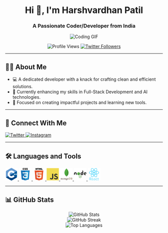 <h1 align="center">Hi 👋, I'm Harshvardhan Patil</h1>
<h3 align="center">A Passionate Coder/Developer from India</h3>

<p align="center">
  <img src="https://i.pinimg.com/originals/81/17/8b/81178b47a8598f0c81c4799f2cdd4057.gif" alt="Coding GIF" width="400" />
</p>

<p align="center">
  <img src="https://komarev.com/ghpvc/?username=harshvardhanp4&label=Profile%20views&color=0e75b6&style=flat" alt="Profile Views" />
  <a href="https://twitter.com/harshspeaks04" target="blank">
    <img src="https://img.shields.io/twitter/follow/harshspeaks04?logo=twitter&style=for-the-badge" alt="Twitter Followers" />
  </a>
</p>

---

<h2 align="left">👨‍💻 About Me</h2>
<ul>
  <li>💻 A dedicated developer with a knack for crafting clean and efficient solutions.</li>
  <li>🌱 Currently enhancing my skills in Full-Stack Development and AI technologies.</li>
  <li>🎯 Focused on creating impactful projects and learning new tools.</li>
</ul>

---

<h2 align="left">🔗 Connect With Me</h2>
<p align="left">
  <a href="https://twitter.com/harshspeaks04" target="blank">
    <img src="https://raw.githubusercontent.com/rahuldkjain/github-profile-readme-generator/master/src/images/icons/Social/twitter.svg" alt="Twitter" height="30" width="40" />
  </a>
  <a href="https://instagram.com/harshz.og" target="blank">
    <img src="https://raw.githubusercontent.com/rahuldkjain/github-profile-readme-generator/master/src/images/icons/Social/instagram.svg" alt="Instagram" height="30" width="40" />
  </a>
</p>

---

<h2 align="left">🛠 Languages and Tools</h2>
<p align="left"> 
  <a href="https://www.w3schools.com/cpp/" target="_blank" rel="noreferrer">
    <img src="https://raw.githubusercontent.com/devicons/devicon/master/icons/cplusplus/cplusplus-original.svg" alt="C++" width="40" height="40" />
  </a>
  <a href="https://www.w3schools.com/css/" target="_blank" rel="noreferrer">
    <img src="https://raw.githubusercontent.com/devicons/devicon/master/icons/css3/css3-original-wordmark.svg" alt="CSS3" width="40" height="40" />
  </a>
  <a href="https://www.w3.org/html/" target="_blank" rel="noreferrer">
    <img src="https://raw.githubusercontent.com/devicons/devicon/master/icons/html5/html5-original-wordmark.svg" alt="HTML5" width="40" height="40" />
  </a>
  <a href="https://developer.mozilla.org/en-US/docs/Web/JavaScript" target="_blank" rel="noreferrer">
    <img src="https://raw.githubusercontent.com/devicons/devicon/master/icons/javascript/javascript-original.svg" alt="JavaScript" width="40" height="40" />
  </a>
  <a href="https://www.mongodb.com/" target="_blank" rel="noreferrer">
    <img src="https://raw.githubusercontent.com/devicons/devicon/master/icons/mongodb/mongodb-original-wordmark.svg" alt="MongoDB" width="40" height="40" />
  </a>
  <a href="https://nodejs.org" target="_blank" rel="noreferrer">
    <img src="https://raw.githubusercontent.com/devicons/devicon/master/icons/nodejs/nodejs-original-wordmark.svg" alt="Node.js" width="40" height="40" />
  </a>
  <a href="https://reactjs.org/" target="_blank" rel="noreferrer">
    <img src="https://raw.githubusercontent.com/devicons/devicon/master/icons/react/react-original-wordmark.svg" alt="React" width="40" height="40" />
  </a>
</p>

---

<h2 align="left">📊 GitHub Stats</h2>
<div align="center">
  <img src="https://github-readme-stats.vercel.app/api?username=harshvardhanp4&show_icons=true&hide=prs,issues,stars&count_private=true&theme=radical&include_all_commits=true" alt="GitHub Stats" width="450" />
  <br />
  <img src="https://github-readme-streak-stats.herokuapp.com/?user=harshvardhanp4&theme=radical" alt="GitHub Streak" width="450" />
  <br />
  <img src="https://github-readme-stats.vercel.app/api/top-langs?username=harshvardhanp4&show_icons=true&layout=compact&theme=radical" alt="Top Languages" width="450" />
</div>
